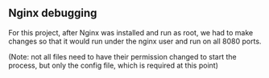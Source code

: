 ## Nginx debugging
For this project, after Nginx was installed and run as root, we had to make changes so that it would run under the nginx user and run on all 8080 ports.  

(Note: not all files need to have their permission changed to start the process, but only the config file, which is required at this point)
